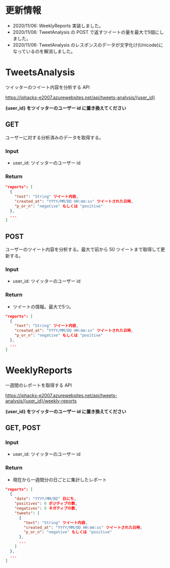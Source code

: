 # 更新情報
- 2020/11/06: WeeklyReports 実装しました。
- 2020/11/06: TweetAnalysis の POST で返すツイートの量を最大で5個にしました。
- 2020/11/06: TweetAnalysis のレスポンスのデータが文字化け(Unicode)になっているのを解消しました。


# TweetsAnalysis
ツイッターのツイート内容を分析する API

https://jphacks-e2007.azurewebsites.net/api/tweets-analysis/{user_id}

**{user_id} をツイッターのユーザー id に置き換えてください**

## GET
ユーザーに対する分析済みのデータを取得する。

### Input
- user_id: ツイッターのユーザー id

### Return
```json
"reports": [
  {
    "text": "String" ツイート内容,
    "created_at": "YYYY/MM/DD HH:mm:ss" ツイートされた日時,
    "p_or_n": "negative" もしくは "positive"
  },
  ...
]
```

## POST
ユーザーのツイート内容を分析する。最大で前から 50 ツイートまで取得して更新する。

### Input
- user_id: ツイッターのユーザー id

### Return
- ツイートの情報。最大で5つ。
```json
"reports": [
  {
    "text": "String" ツイート内容,
    "created_at": "YYYY/MM/DD HH:mm:ss" ツイートされた日時,
    "p_or_n": "negative" もしくは "positive"
  },
  ...
]
```

# WeeklyReports
一週間のレポートを取得する API

https://jphacks-e2007.azurewebsites.net/api/tweets-analysis/{user_id}/weekly-reports

**{user_id} をツイッターのユーザー id に置き換えてください**

## GET, POST

### Input
- user_id: ツイッターのユーザー id

### Return
- 現在から一週間分の日ごとに集計したレポート

```json
"reports": [
  {
    "date": "YYYY/MM/DD" 日にち,
    "positives": 0 ポジティブの数,
    "negatives": 0 ネガティブの数,
    "tweets": [
      {
        "text": "String" ツイート内容,
        "created_at": "YYYY/MM/DD HH:mm:ss" ツイートされた日時,
        "p_or_n": "negative" もしくは "positive"
      }, 
      ...
    ]
  },
  ...
]
```